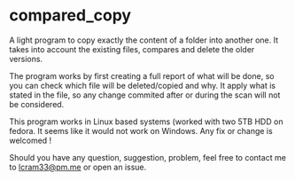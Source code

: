 # compared_copy
A light program to copy exactly the content of a folder into another one.
It takes into account the existing files, compares and delete the older versions.

The program works by first creating a full report of what will be done, so you can check which file will be deleted/copied and why.
It apply what is stated in the file, so any change commited after or during the scan will not be considered.

This program works in Linux based systems (worked with two 5TB HDD on fedora.
It seems like it would not work on Windows. Any fix or change is welcomed !

Should you have any question, suggestion, problem, feel free to contact me to lcram33@pm.me or open an issue.
